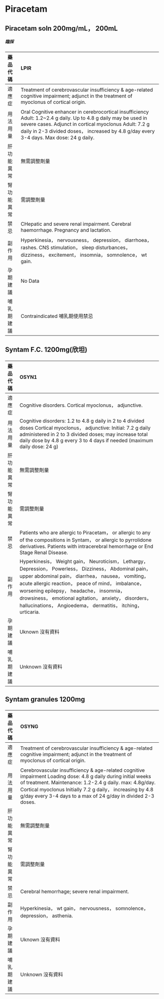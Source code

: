 # Piracetam

## Piracetam soln 200mg/mL， 200mL

##### 臨採

| 藥品代碼   | LPIR                                                                                                                                                                                                                                                                 |
|:-----------|:---------------------------------------------------------------------------------------------------------------------------------------------------------------------------------------------------------------------------------------------------------------------|
| 適應症     | Treatment of cerebrovascular insufficiency & age-related cognitive impairment; adjunct in the treatment of myoclonus of cortical origin.                                                                                                                             |
| 用法用量   | Oral Cognitive enhancer in cerebrocortical insufficiency Adult: 1.2~2.4 g daily. Up to 4.8 g daily may be used in severe cases. Adjunct in cortical myoclonus Adult: 7.2 g daily in 2-3 divided doses， increased by 4.8 g/day every 3-4 days. Max dose: 24 g daily. |
| 肝功能異常 | 無需調整劑量                                                                                                                                                                                                                                                         |
| 腎功能異常 | 需調整劑量                                                                                                                                                                                                                                                           |
| 禁忌       | CHepatic and severe renal impairment. Cerebral haemorrhage. Pregnancy and lactation.                                                                                                                                                                                 |
| 副作用     | Hyperkinesia， nervousness， depression， diarrhoea， rashes. CNS stimulation， sleep disturbances， dizziness， excitement， insomnia， somnolence， wt gain.                                                                                                       |
| 孕期建議   | No Data                                                                                                                                                                                                                                                              |
| 哺乳期建議 | Contraindicated 哺乳期使用禁忌                                                                                                                                                                                                                                       |

## Syntam F.C. 1200mg(欣坦)

##### 

| 藥品代碼   | OSYN1                                                                                                                                                                                                                                                                                                                                                                                       |
|:-----------|:--------------------------------------------------------------------------------------------------------------------------------------------------------------------------------------------------------------------------------------------------------------------------------------------------------------------------------------------------------------------------------------------|
| 適應症     | Cognitive disorders. Cortical myoclonus， adjunctive.                                                                                                                                                                                                                                                                                                                                       |
| 用法用量   | Cognitive disorders: 1.2 to 4.8 g daily in 2 to 4 divided doses Cortical myoclonus， adjunctive: Initial: 7.2 g daily administered in 2 to 3 divided doses; may increase total daily dose by 4.8 g every 3 to 4 days if needed (maximum daily dose: 24 g)                                                                                                                                   |
| 肝功能異常 | 無需調整劑量                                                                                                                                                                                                                                                                                                                                                                                |
| 腎功能異常 | 需調整劑量                                                                                                                                                                                                                                                                                                                                                                                  |
| 禁忌       | Patients who are allergic to Piracetam， or allergic to any of the compositions in Syntam， or allergic to pyrrolidone derivatives. Patients with intracerebral hemorrhage or End Stage Renal Disease.                                                                                                                                                                                      |
| 副作用     | Hyperkinesis， Weight gain， Neuroticism， Lethargy， Depression， Powerless， Dizziness， Abdominal pain， upper abdominal pain， diarrhea， nausea， vomiting， acute allergic reaction， peace of mind， imbalance， worsening epilepsy， headache， insomnia， drowsiness， emotional agitation， anxiety， disorders， hallucinations， Angioedema， dermatitis， itching， urticaria. |
| 孕期建議   | Uknown 沒有資料                                                                                                                                                                                                                                                                                                                                                                             |
| 哺乳期建議 | Unknown 沒有資料                                                                                                                                                                                                                                                                                                                                                                            |

## Syntam granules 1200mg

##### 

| 藥品代碼   | OSYNG                                                                                                                                                                                                                                                                                                   |
|:-----------|:--------------------------------------------------------------------------------------------------------------------------------------------------------------------------------------------------------------------------------------------------------------------------------------------------------|
| 適應症     | Treatment of cerebrovascular insufficiency & age-related cognitive impairment; adjunct in the treatment of myoclonus of cortical origin.                                                                                                                                                                |
| 用法用量   | Cerebrovascular insufficiency & age-related cognitive impairment Loading dose: 4.8 g daily during initial weeks of treatment. Maintenance: 1.2-2.4 g daily. max: 4.8g/day. Cortical myoclonus Initially 7.2 g daily， increasing by 4.8 g/day every 3-4 days to a max of 24 g/day in divided 2-3 doses. |
| 肝功能異常 | 無需調整劑量                                                                                                                                                                                                                                                                                            |
| 腎功能異常 | 需調整劑量                                                                                                                                                                                                                                                                                              |
| 禁忌       | Cerebral hemorrhage; severe renal impairment.                                                                                                                                                                                                                                                           |
| 副作用     | Hyperkinesia， wt gain， nervousness， somnolence， depression， asthenia.                                                                                                                                                                                                                              |
| 孕期建議   | Uknown 沒有資料                                                                                                                                                                                                                                                                                         |
| 哺乳期建議 | Unknown 沒有資料                                                                                                                                                                                                                                                                                        |

